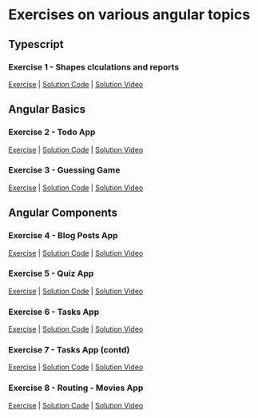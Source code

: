 # Exercises on various angular topics

##  Typescript
### Exercise 1 - Shapes clculations and reports
[Exercise](./ex01-typescript/README.md) 
|
[Solution Code](./ex01-typescript/solution/) 
|
[Solution Video](https://youtu.be/kz9DJVaBk6w) 

## Angular Basics
### Exercise 2 - Todo App
[Exercise](./ex02-angular-basics/README.md) 
|
[Solution Code](./ex02-angular-basics/solution/)
|
[Solution Video](https://youtu.be/6g4u_I88vGk)

### Exercise 3 - Guessing Game
[Exercise](./ex03-angular-basics/README.md) 
|
[Solution Code](./ex03-angular-basics/solution/)
|
[Solution Video](https://youtu.be/pS5rY1uimhw)
   
## Angular Components
### Exercise 4 - Blog Posts App
[Exercise](./ex04-angular-components/README.md) 
|
[Solution Code](./ex04-angular-components/solution/)
|
[Solution Video](https://youtu.be/6G9JeDjU_F4)

### Exercise 5 - Quiz App
[Exercise](./ex05-angular-components/README.md) 
|
[Solution Code](./ex05-angular-components/solution/)
|
[Solution Video](https://youtu.be/O4A1Mn81wnE)

### Exercise 6 - Tasks App
[Exercise](./ex06-ngrx-signals/README.md)
|
[Solution Code](./ex06-ngrx-signals/solution/)
|
[Solution Video](https://youtu.be/xMH8GybG1QY)

### Exercise 7 - Tasks App (contd)
[Exercise](./ex07-ngrx-rxjs-interop/README.md)
|
[Solution Code](./ex07-ngrx-rxjs-interop/solution)
|
[Solution Video](https://youtu.be/_M_4jP2mA5w)

### Exercise 8 - Routing - Movies App
[Exercise](./ex08-routing/README.md)
|
[Solution Code](./ex08-routing/solution)
|
[Solution Video](https://youtu.be/xMH8GybG1QY)

